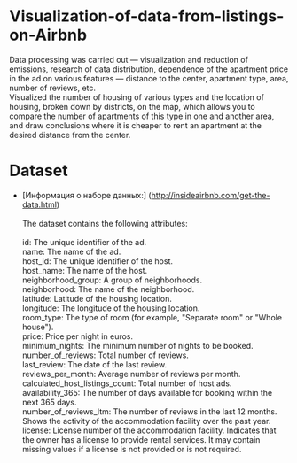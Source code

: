 # Visualization-of-data-from-listings-on-Airbnb
Data processing was carried out — visualization and reduction of emissions, research of data distribution, dependence of the apartment price in the ad on various features — distance to the center, apartment type, area, number of reviews, etc. \
Visualized the number of housing of various types and the location of housing, broken down by districts, on the map, which allows you to compare the number of apartments of this type in one and another area, and draw conclusions where it is cheaper to rent an apartment at the desired distance from the center.

# Dataset
* [Информация о наборе данных:] (http://insideairbnb.com/get-the-data.html) \
\
The dataset contains the following attributes: \
 \
id: The unique identifier of the ad.  \
name: The name of the ad. \
host_id: The unique identifier of the host. \
host_name: The name of the host. \
neighborhood_group: A group of neighborhoods. \
neighborhood: The name of the neighborhood. \
latitude: Latitude of the housing location. \
longitude: The longitude of the housing location. \
room_type: The type of room (for example, "Separate room" or "Whole house"). \
price: Price per night in euros. \
minimum_nights: The minimum number of nights to be booked. \
number_of_reviews: Total number of reviews. \
last_review: The date of the last review. \
reviews_per_month: Average number of reviews per month. \
calculated_host_listings_count: Total number of host ads. \
availability_365: The number of days available for booking within the next 365 days. \
number_of_reviews_ltm: The number of reviews in the last 12 months. Shows the activity of the accommodation facility over the past year. \
license: License number of the accommodation facility. Indicates that the owner has a license to provide rental services. It may contain missing values if a license is not provided or is not required.
